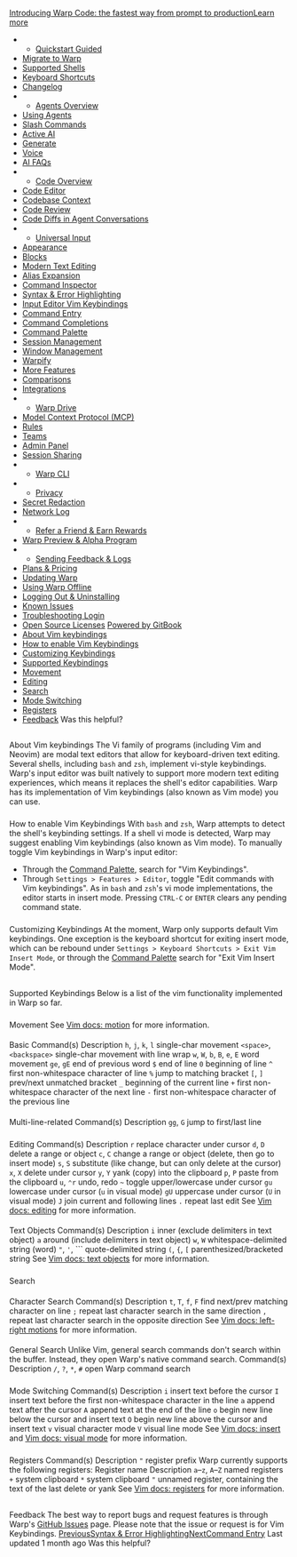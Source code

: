 [Introducing Warp Code: the fastest way from prompt to productionLearn more ](https://www.warp.dev/blog/introducing-warp-code-prompt-to-prod)
 * * [Quickstart Guided](/)
 * [Migrate to Warp](/getting-started/migrate-to-warp)
 * [Supported Shells](/getting-started/supported-shells)
 * [Keyboard Shortcuts](/getting-started/keyboard-shortcuts)
 * [Changelog](/getting-started/changelog)
 * * [Agents Overview](/agents/agents-overview)
 * [Using Agents](/agents/using-agents)
 * [Slash Commands](/agents/slash-commands)
 * [Active AI](/agents/active-ai)
 * [Generate](/agents/generate)
 * [Voice](/agents/voice)
 * [AI FAQs](/agents/ai-faqs)
 * * [Code Overview](/code/code-overview)
 * [Code Editor](/code/code-editor)
 * [Codebase Context](/code/codebase-context)
 * [Code Review](/code/code-review)
 * [Code Diffs in Agent Conversations](/code/reviewing-code)
 * * [Universal Input](/terminal/universal-input)
 * [Appearance](/terminal/appearance)
 * [Blocks](/terminal/blocks)
 * [Modern Text Editing](/terminal/editor)
 * [Alias Expansion](/terminal/editor/alias-expansion)
 * [Command Inspector](/terminal/editor/command-inspector)
 * [Syntax & Error Highlighting](/terminal/editor/syntax-error-highlighting)
 * [Input Editor Vim Keybindings](/terminal/editor/vim)
 * [Command Entry](/terminal/entry)
 * [Command Completions](/terminal/command-completions)
 * [Command Palette](/terminal/command-palette)
 * [Session Management](/terminal/sessions)
 * [Window Management](/terminal/windows)
 * [Warpify](/terminal/warpify)
 * [More Features](/terminal/more-features)
 * [Comparisons](/terminal/comparisons)
 * [Integrations](/terminal/integrations-and-plugins)
 * * [Warp Drive](/knowledge-and-collaboration/warp-drive)
 * [Model Context Protocol (MCP)](/knowledge-and-collaboration/mcp)
 * [Rules](/knowledge-and-collaboration/rules)
 * [Teams](/knowledge-and-collaboration/teams)
 * [Admin Panel](/knowledge-and-collaboration/admin-panel)
 * [Session Sharing](/knowledge-and-collaboration/session-sharing)
 * * [Warp CLI](/developers/cli)
 * * [Privacy](/privacy/privacy)
 * [Secret Redaction](/privacy/secret-redaction)
 * [Network Log](/privacy/network-log)
 * * [Refer a Friend & Earn Rewards](/community/refer-a-friend)
 * [Warp Preview & Alpha Program](/community/warp-preview-and-alpha-program)
 * * [Sending Feedback & Logs](/support-and-billing/sending-us-feedback)
 * [Plans & Pricing](/support-and-billing/plans-and-pricing)
 * [Updating Warp](/support-and-billing/updating-warp)
 * [Using Warp Offline](/support-and-billing/using-warp-offline)
 * [Logging Out & Uninstalling](/support-and-billing/uninstalling-warp)
 * [Known Issues](/support-and-billing/known-issues)
 * [Troubleshooting Login](/support-and-billing/troubleshooting-login-issues)
 * [Open Source Licenses](/support-and-billing/licenses)
[Powered by GitBook](https://www.gitbook.com/?utm_source=content&utm_medium=trademark&utm_campaign=-MbqIgTw17KQvq_DQuRr)
 * [About Vim keybindings](#about-vim-keybindings)
 * [How to enable Vim Keybindings](#how-to-enable-vim-keybindings)
 * [Customizing Keybindings](#customizing-keybindings)
 * [Supported Keybindings](#supported-keybindings)
 * [Movement](#movement)
 * [Editing](#editing)
 * [Search](#search)
 * [Mode Switching](#mode-switching)
 * [Registers](#registers)
 * [Feedback](#feedback)
Was this helpful?
## 
[](#about-vim-keybindings)
About Vim keybindings
The Vi family of programs (including Vim and Neovim) are modal text editors that allow for keyboard-driven text editing. Several shells, including `bash` and `zsh`, implement vi-style keybindings. Warp's input editor was built natively to support more modern text editing experiences, which means it replaces the shell's editor capabilities. Warp has its implementation of Vim keybindings (also known as Vim mode) you can use.
### 
[](#how-to-enable-vim-keybindings)
How to enable Vim Keybindings
With `bash` and `zsh`, Warp attempts to detect the shell's keybinding settings. If a shell vi mode is detected, Warp may suggest enabling Vim keybindings (also known as Vim mode).
To manually toggle Vim keybindings in Warp's input editor:
 * Through the [Command Palette](/terminal/command-palette), search for "Vim Keybindings".
 * Through `Settings > Features > Editor`, toggle "Edit commands with Vim keybindings".
As in `bash` and `zsh`'s vi mode implementations, the editor starts in insert mode. Pressing `CTRL-C` or `ENTER` clears any pending command state.
### 
[](#customizing-keybindings)
Customizing Keybindings
At the moment, Warp only supports default Vim keybindings.
One exception is the keyboard shortcut for exiting insert mode, which can be rebound under `Settings > Keyboard Shortcuts > Exit Vim Insert Mode`, or through the [Command Palette](/terminal/command-palette) search for "Exit Vim Insert Mode".
## 
[](#supported-keybindings)
Supported Keybindings
Below is a list of the vim functionality implemented in Warp so far.
### 
[](#movement)
Movement
See [Vim docs: motion](https://vimdoc.sourceforge.net/htmldoc/motion.html) for more information.
#### 
[](#basic)
Basic
Command(s)
Description
`h`, `j`, `k`, `l`
single-char movement
`<space>`, `<backspace>`
single-char movement with line wrap
`w`, `W`, `b`, `B`, `e`, `E`
word movement
`ge`, `gE`
end of previous word
`$`
end of line
`0`
beginning of line
`^`
first non-whitespace character of line
`%`
jump to matching bracket
`[`, `]`
prev/next unmatched bracket
`_`
beginning of the current line
`+`
first non-whitespace character of the next line
`-`
first non-whitespace character of the previous line
#### 
[](#multi-line-related)
Multi-line-related
Command(s)
Description
`gg`, `G`
jump to first/last line
### 
[](#editing)
Editing
Command(s)
Description
`r`
replace character under cursor
`d`, `D`
delete a range or object
`c`, `C`
change a range or object (delete, then go to insert mode)
`s`, `S`
substitute (like change, but can only delete at the cursor)
`x`, `X`
delete under cursor
`y`, `Y`
yank (copy) into the clipboard
`p`, `P`
paste from the clipboard
`u`, `⌃r`
undo, redo
`~`
toggle upper/lowercase under cursor
`gu`
lowercase under cursor (`u` in visual mode)
`gU`
uppercase under cursor (`U` in visual mode)
`J`
join current and following lines
`.`
repeat last edit
See [Vim docs: editing](https://vimdoc.sourceforge.net/htmldoc/editing.html) for more information.
#### 
[](#text-objects)
Text Objects
Command(s)
Description
`i`
inner (exclude delimiters in text object)
`a`
around (include delimiters in text object)
`w`, `W`
whitespace-delimited string (word)
`"`, `'`, ```
quote-delimited string
`(`, `{`, `[`
parenthesized/bracketed string
See [Vim docs: text objects](https://vimdoc.sourceforge.net/htmldoc/motion.html#text-objects) for more information.
### 
[](#search)
Search
#### 
[](#character-search)
Character Search
Command(s)
Description
`t`, `T`, `f`, `F`
find next/prev matching character on line
`;`
repeat last character search in the same direction
`,`
repeat last character search in the opposite direction
See [Vim docs: left-right motions](https://vimdoc.sourceforge.net/htmldoc/motion.html#f) for more information.
#### 
[](#general-search)
General Search
Unlike Vim, general search commands don't search within the buffer. Instead, they open Warp's native command search.
Command(s)
Description
`/`, `?`, `*`, `#`
open Warp command search
### 
[](#mode-switching)
Mode Switching
Command(s)
Description
`i`
insert text before the cursor
`I`
insert text before the first non-whitespace character in the line
`a`
append text after the cursor
`A`
append text at the end of the line
`o`
begin new line below the cursor and insert text
`O`
begin new line above the cursor and insert text
`v`
visual character mode
`V`
visual line mode
See [Vim docs: insert](https://vimdoc.sourceforge.net/htmldoc/insert.html#insert) and [Vim docs: visual mode](https://vimdoc.sourceforge.net/htmldoc/visual.html#visual-mode) for more information.
### 
[](#registers)
Registers
Command(s)
Description
`"`
register prefix
Warp currently supports the following registers:
Register name
Description
`a`–`z`, `A`–`Z`
named registers
`+`
system clipboard
`*`
system clipboard
`"`
unnamed register, containing the text of the last delete or yank
See [Vim docs: registers](https://vimdoc.sourceforge.net/htmldoc/change.html#registers) for more information.
## 
[](#feedback)
Feedback
The best way to report bugs and request features is through Warp's [GitHub Issues](https://github.com/warpdotdev/Warp/issues) page. Please note that the issue or request is for Vim Keybindings.
[PreviousSyntax & Error Highlighting](/terminal/editor/syntax-error-highlighting)[NextCommand Entry](/terminal/entry)
Last updated 1 month ago
Was this helpful?